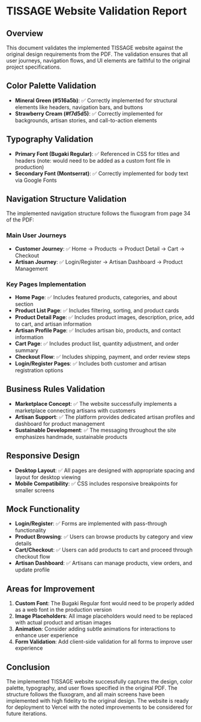 # TISSAGE Website Validation Report

## Overview
This document validates the implemented TISSAGE website against the original design requirements from the PDF. The validation ensures that all user journeys, navigation flows, and UI elements are faithful to the original project specifications.

## Color Palette Validation
- **Mineral Green (#516a5b)**: ✅ Correctly implemented for structural elements like headers, navigation bars, and buttons
- **Strawberry Cream (#f7d5d5)**: ✅ Correctly implemented for backgrounds, artisan stories, and call-to-action elements

## Typography Validation
- **Primary Font (Bugaki Regular)**: ✅ Referenced in CSS for titles and headers (note: would need to be added as a custom font file in production)
- **Secondary Font (Montserrat)**: ✅ Correctly implemented for body text via Google Fonts

## Navigation Structure Validation
The implemented navigation structure follows the fluxogram from page 34 of the PDF:

### Main User Journeys
- **Customer Journey**: ✅ Home → Products → Product Detail → Cart → Checkout
- **Artisan Journey**: ✅ Login/Register → Artisan Dashboard → Product Management

### Key Pages Implementation
- **Home Page**: ✅ Includes featured products, categories, and about section
- **Product List Page**: ✅ Includes filtering, sorting, and product cards
- **Product Detail Page**: ✅ Includes product images, description, price, add to cart, and artisan information
- **Artisan Profile Page**: ✅ Includes artisan bio, products, and contact information
- **Cart Page**: ✅ Includes product list, quantity adjustment, and order summary
- **Checkout Flow**: ✅ Includes shipping, payment, and order review steps
- **Login/Register Pages**: ✅ Includes both customer and artisan registration options

## Business Rules Validation
- **Marketplace Concept**: ✅ The website successfully implements a marketplace connecting artisans with customers
- **Artisan Support**: ✅ The platform provides dedicated artisan profiles and dashboard for product management
- **Sustainable Development**: ✅ The messaging throughout the site emphasizes handmade, sustainable products

## Responsive Design
- **Desktop Layout**: ✅ All pages are designed with appropriate spacing and layout for desktop viewing
- **Mobile Compatibility**: ✅ CSS includes responsive breakpoints for smaller screens

## Mock Functionality
- **Login/Register**: ✅ Forms are implemented with pass-through functionality
- **Product Browsing**: ✅ Users can browse products by category and view details
- **Cart/Checkout**: ✅ Users can add products to cart and proceed through checkout flow
- **Artisan Dashboard**: ✅ Artisans can manage products, view orders, and update profile

## Areas for Improvement
1. **Custom Font**: The Bugaki Regular font would need to be properly added as a web font in the production version
2. **Image Placeholders**: All image placeholders would need to be replaced with actual product and artisan images
3. **Animation**: Consider adding subtle animations for interactions to enhance user experience
4. **Form Validation**: Add client-side validation for all forms to improve user experience

## Conclusion
The implemented TISSAGE website successfully captures the design, color palette, typography, and user flows specified in the original PDF. The structure follows the fluxogram, and all main screens have been implemented with high fidelity to the original design. The website is ready for deployment to Vercel with the noted improvements to be considered for future iterations.
